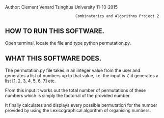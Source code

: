 Author: Clement Venard                   Tsinghua University                                        11-10-2015



                                    Combinatorics and Algorithms Project 2


HOW TO RUN THIS SOFTWARE.
-------------------------

Open terminal, locate the file and type python permutation.py.


WHAT THIS SOFTWARE DOES.
-------------------------

The permutation.py file takes in an integer value from the user and generates a list of numbers up to that value, i.e.
the input is 7, it generates a list [1, 2, 3, 4, 5, 6, 7] etc.

From this input it works out the total number of permutations of these numbers which is simply the factorial of the
provided number.

It finally calculates and displays every possible permutation for the number provided by using the Lexicographical
algorithm of organising numbers.